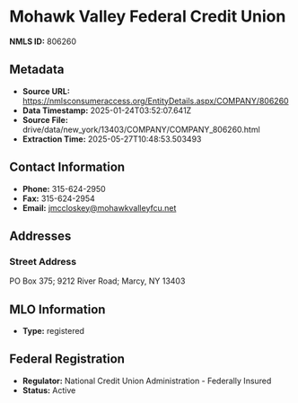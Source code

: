 # Mohawk Valley Federal Credit Union

**NMLS ID:** 806260

## Metadata
- **Source URL:** https://nmlsconsumeraccess.org/EntityDetails.aspx/COMPANY/806260
- **Data Timestamp:** 2025-01-24T03:52:07.641Z
- **Source File:** drive/data/new_york/13403/COMPANY/COMPANY_806260.html
- **Extraction Time:** 2025-05-27T10:48:53.503493

## Contact Information
- **Phone:** 315-624-2950
- **Fax:** 315-624-2954
- **Email:** jmccloskey@mohawkvalleyfcu.net

## Addresses
### Street Address
PO Box 375; 9212 River Road; Marcy, NY 13403

## MLO Information
- **Type:** registered

## Federal Registration
- **Regulator:** National Credit Union Administration - Federally Insured
- **Status:** Active
